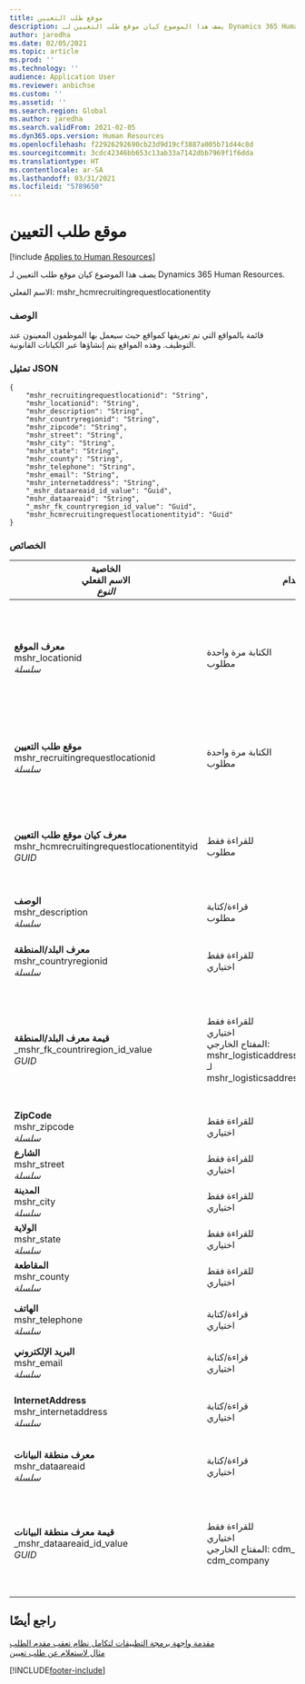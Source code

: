 ```yaml
---
title: موقع طلب التعيين
description: يصف هذا الموضوع كيان موقع طلب التعيين لـ Dynamics 365 Human Resources.
author: jaredha
ms.date: 02/05/2021
ms.topic: article
ms.prod: ''
ms.technology: ''
audience: Application User
ms.reviewer: anbichse
ms.custom: ''
ms.assetid: ''
ms.search.region: Global
ms.author: jaredha
ms.search.validFrom: 2021-02-05
ms.dyn365.ops.version: Human Resources
ms.openlocfilehash: f22926292690cb23d9d19cf3887a005b71d44c8d
ms.sourcegitcommit: 3cdc42346bb653c13ab33a7142dbb7969f1f6dda
ms.translationtype: HT
ms.contentlocale: ar-SA
ms.lasthandoff: 03/31/2021
ms.locfileid: "5789650"
---
```

# <a name="recruiting-request-location"></a>موقع طلب التعيين

[!include [Applies to Human Resources](../includes/applies-to-hr.md)]

يصف هذا الموضوع كيان موقع طلب التعيين لـ Dynamics 365 Human Resources.

الاسم الفعلي: mshr_hcmrecruitingrequestlocationentity

### <a name="description"></a>الوصف

قائمة بالمواقع التي تم تعريفها كمواقع حيث سيعمل بها الموظفون المعينون عند التوظيف. وهذه المواقع يتم إنشاؤها عبر الكيانات القانونية.

### <a name="json-representation"></a>تمثيل JSON

```
{
    "mshr_recruitingrequestlocationid": "String",
    "mshr_locationid": "String",
    "mshr_description": "String",
    "mshr_countryregionid": "String",
    "mshr_zipcode": "String",
    "mshr_street": "String",
    "mshr_city": "String",
    "mshr_state": "String",
    "mshr_county": "String",
    "mshr_telephone": "String",
    "mshr_email": "String",
    "mshr_internetaddress": "String",
    "_mshr_dataareaid_id_value": "Guid",
    "mshr_dataareaid": "String",
    "_mshr_fk_countryregion_id_value": "Guid",
    "mshr_hcmrecruitingrequestlocationentityid": "Guid"
}
```

### <a name="properties"></a>الخصائص

| الخاصية<br>**الاسم الفعلي**<br>**_النوع_** | استخدام | الوصف |
| --- | --- | --- |
| **معرف الموقع**<br>mshr_locationid<br>*سلسلة* | الكتابة مرة واحدة<br>مطلوب | معرف فريد منشأ بواسطة النظام وقابل للقراءة من المستخدم لموقع التعيين. |
| **موقع طلب التعيين**<br>mshr_recruitingrequestlocationid<br>*سلسلة* | الكتابة مرة واحدة<br>مطلوب | المعرف الفريد المحدد بواسطة المستخدم لموقع التعيين. |
| **معرف كيان موقع طلب التعيين**<br>mshr_hcmrecruitingrequestlocationentityid<br>*GUID* | للقراءة فقط<br>مطلوب | معرف فريد منشأ بواسطة النظام لسجل موقع طلب التعيين. |
| **‏‏الوصف**<br>mshr_description<br>*سلسلة* | قراءة/كتابة<br>مطلوب | وصف الموقع. |
| **معرف البلد/المنطقة**<br>mshr_countryregionid<br>*سلسلة* | للقراءة فقط<br>اختياري | يحدد البلد أو المنطقة التي هى موطن المرشح. |
| **قيمة معرف البلد/المنطقة**<br>_mshr_fk_countriregion_id_value<br>*GUID* | للقراءة فقط<br>اختياري<br>المفتاح الخارجي: mshr_logisticaddresscountryregionentityid لـ mshr_logisticsaddresscountryregionentity | المعرّف الفريد المنشأ بواسطة النظام الخاص بالبلد/المنطقة في العنوان. |
| **ZipCode**<br>mshr_zipcode<br>*سلسلة* | للقراءة فقط<br>اختياري | الرمز البريدي |
| **الشارع**<br>mshr_street<br>*سلسلة* | للقراءة فقط<br>اختياري | عنوان الشارع. |
| **المدينة**<br>mshr_city<br>*سلسلة* | للقراءة فقط<br>اختياري | المدينة. |
| **الولاية**<br>mshr_state<br>*سلسلة* | للقراءة فقط<br>اختياري | الولاية أو المقاطعة. |
| **المقاطعة**<br>mshr_county<br>*سلسلة* | للقراءة فقط<br>اختياري | المقاطعة. |
| **الهاتف**<br>mshr_telephone<br>*سلسلة* | قراءة/كتابة<br>اختياري | رقم الهاتف الخاص بالموقع. |
| **البريد الإلكتروني**<br>mshr_email<br>*سلسلة* | قراءة/كتابة<br>اختياري | عنوان البريد الإلكتروني. |
| **InternetAddress**<br>mshr_internetaddress<br>*سلسلة* | قراءة/كتابة<br>اختياري | عنوان URL لموقع الويب للموقع. |
| **معرف منطقة البيانات**<br>mshr_dataareaid<br>*سلسلة* | قراءة/كتابة<br>اختياري | يحدد الكيان القانوني (الشركة). |
| **قيمة معرف منطقة البيانات**<br>_mshr_dataareaid_id_value<br>*GUID* | للقراءة فقط<br>اختياري<br>المفتاح الخارجي: cdm_companyid للكيان cdm_company | قيمة GUID تم إنشاؤها بواسطة النظام لتعرف الكيان القانوني (الشركة). |

## <a name="see-also"></a>راجع أيضًا

[مقدمة واجهة برمجة التطبيقات لتكامل نظام تعقب مقدم الطلب](hr-admin-integration-ats-api-introduction.md)<br>
[مثال لاستعلام عن طلب تعيين](hr-admin-integration-ats-api-recruiting-request-example-query.md)



[!INCLUDE[footer-include](../includes/footer-banner.md)]